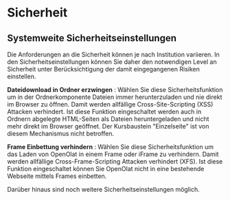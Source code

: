 # Sicherheit

## Systemweite Sicherheitseinstellungen

Die Anforderungen an die Sicherheit können je nach Institution variieren. In
den Sicherheitseinstellungen können Sie daher den notwendigen Level an
Sicherheit unter Berücksichtigung der damit eingegangenen Risiken einstellen.

**Dateidownload in Ordner erzwingen** : Wählen Sie diese Sicherheitsfunktion
um in der Ordnerkomponente Dateien immer herunterzuladen und nie direkt im
Browser zu öffnen. Damit werden allfällige Cross-Site-Scripting (XSS) Attacken
verhindert. Ist diese Funktion eingeschaltet werden auch in Ordnern abgelegte
HTML-Seiten als Dateien heruntergeladen und nicht mehr direkt im Browser
geöffnet. Der Kursbaustein "Einzelseite" ist von diesem Mechanismus nicht
betroffen.

**Frame Einbettung verhindern** : Wählen Sie diese Sicherheitsfunktion um das
Laden von OpenOlat in einem Frame oder iFrame zu verhindern. Damit werden
allfällige Cross-Frame-Scripting Attacken verhindert (XFS). Ist diese Funktion
eingeschaltet können Sie OpenOlat nicht in eine bestehende Webseite mittels
Frames einbetten.

Darüber hinaus sind noch weitere Sicherheitseinstellungen möglich.

  

  

